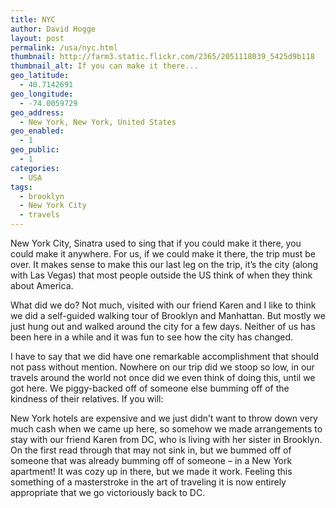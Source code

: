 ```yaml
---
title: NYC
author: David Hogge
layout: post
permalink: /usa/nyc.html
thumbnail: http://farm3.static.flickr.com/2365/2051118039_5425d9b118
thumbnail_alt: If you can make it there...
geo_latitude:
  - 40.7142691
geo_longitude:
  - -74.0059729
geo_address:
  - New York, New York, United States
geo_enabled:
  - 1
geo_public:
  - 1
categories:
  - USA
tags:
  - brooklyn
  - New York City
  - travels
---
```

New York City, Sinatra used to sing that if you could make it there, you could make it anywhere. For us, if we could make it there, the trip must be over. It makes sense to make this our last leg on the trip, it&#8217;s the city (along with Las Vegas) that most people outside the US think of when they think about America.

What did we do? Not much, visited with our friend Karen and I like to think we did a self-guided walking tour of Brooklyn and Manhattan. But mostly we just hung out and walked around the city for a few days. Neither of us has been here in a while and it was fun to see how the city has changed.

I have to say that we did have one remarkable accomplishment that should not pass without mention. Nowhere on our trip did we stoop so low, in our travels around the world not once did we even think of doing this, until we got here. We piggy-backed off of someone else bumming off of the kindness of their relatives. If you will:

New York hotels are expensive and we just didn&#8217;t want to throw down very much cash when we came up here, so somehow we made arrangements to stay with our friend Karen from DC, who is living with her sister in Brooklyn. On the first read through that may not sink in, but we bummed off of someone that was already bumming off of someone &#8211; in a New York apartment! It was cozy up in there, but we made it work. Feeling this something of a masterstroke in the art of traveling it is now entirely appropriate that we go victoriously back to DC.